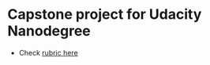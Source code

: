 # Capstone project for Udacity Nanodegree

- Check [rubric here](https://review.udacity.com/#!/rubrics/2577/view)
